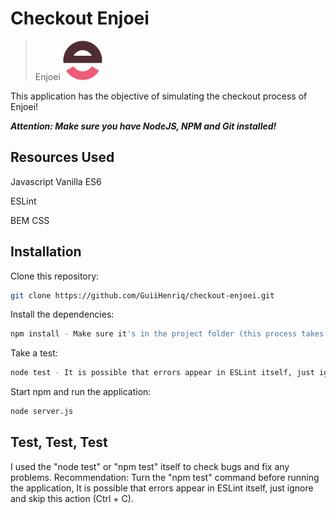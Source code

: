 # Checkout Enjoei
> Enjoei ![](static/img/logo.png)

This application has the objective of simulating the checkout process of Enjoei!

**_Attention: Make sure you have NodeJS, NPM and Git installed!_**

## Resources Used
Javascript Vanilla ES6

ESLint

BEM CSS


## Installation

Clone this repository:

```sh
git clone https://github.com/GuiiHenriq/checkout-enjoei.git
```

Install the dependencies:

```sh
npm install - Make sure it's in the project folder (this process takes 15 ~ 20 seconds)
```

Take a test:

```sh
node test - It is possible that errors appear in ESLint itself, just ignore, skip this action (Ctrl + C) and proceed to the next step (this process takes 05 ~ 15 seconds)
```

Start npm and run the application:

```sh
node server.js
```
 
  
## Test, Test, Test

I used the "node test" or "npm test" itself to check bugs and fix any problems.
Recommendation: Turn the "npm test" command before running the application, It is possible that errors appear in ESLint itself, just ignore and skip this action (Ctrl + C).